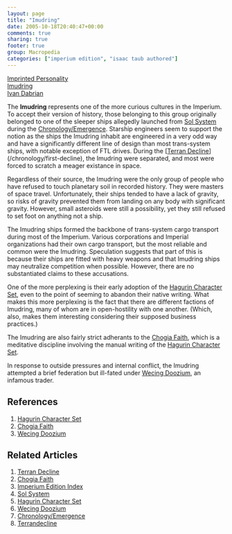 ```yaml
---
layout: page
title: "Imudring"
date: 2005-10-18T20:40:47+00:00
comments: true
sharing: true
footer: true
group: Macropedia
categories: ["imperium edition", "isaac taub authored"]
---
```


<div class='row'>
	<div class='col-md-4'><a href='/macropedia/imprinted-personality'>Imprinted Personality</a></div>
	<div class='col-md-4'><a href='/macropedia/imudring'>Imudring</a></div>
	<div class='col-md-4'><a href='/macropedia/ivan-dabrian'>Ivan Dabrian</a></div>
</div>


The **Imudring** represents one of the more curious cultures in the
Imperium. To accept their version of history, those belonging to this
group originally belonged to one of the sleeper ships allegedly launched
from [Sol System](/star-systems/sol-system) during the [Chronology/Emergence](/chronology/emergence). Starship
engineers seem to support the notion as the ships the Imudring inhabit
are engineered in a very odd way and have a significantly different line
of design than most trans-system ships, with notable exception of FTL
drives. During the [[Terran Decline](/macropedia/terran-decline)](/chronology/first-decline), the
Imudring were separated, and most were forced to scratch a meager
existance in space.

Regardless of their source, the Imudring were the only group of people
who have refused to touch planetary soil in recorded history. They were
masters of space travel. Unfortunately, their ships tended to have a
lack of gravity, so risks of gravity prevented them from landing on any
body with significant gravity. However, small asteroids were still a
possibility, yet they still refused to set foot on anything not a ship.

The Imudring ships formed the backbone of trans-system cargo transport
during most of the Imperium. Various corporations and Imperial
organizations had their own cargo transport, but the most reliable and
common were the Imudring. Speculation suggests that part of this is
because their ships are fitted with heavy weapons and that Imudring
ships may neutralize competition when possible. However, there are no
substantiated claims to these accusations.

One of the more perplexing is their early adoption of the
[Hagurin Character Set](/macropedia/hagurin-character-set), even to the point of seeming to abandon their
native writing. What makes this more perplexing is the fact that there
are different factions of Imudring, many of whom are in open-hostility
with one another. (Which, also, makes them interesting considering their
supposed business practices.)

The Imudring are also fairly strict adherants to the [Chogia Faith](/macropedia/chogia-faith), which
is a meditative discipline involving the manual writing of the
[Hagurin Character Set](/macropedia/hagurin-character-set).

In response to outside pressures and internal conflict, the Imudring
attempted a brief federation but ill-fated under [Wecing Doozium](/macropedia/wecing-doozium), an infamous trader.

## References
1. [Hagurin Character Set](/macropedia/hagurin-character-set)
1. [Chogia Faith](/macropedia/chogia-faith)
1. [Wecing Doozium](/macropedia/wecing-doozium)

## Related Articles

1. [Terran Decline](/macropedia/terran-decline)
2. [Chogia Faith](/macropedia/chogia-faith)
3. [Imperium Edition Index](/macropedia/imperium-edition-index)
4. [Sol System](/star-systems/sol-system)
5. [Hagurin Character Set](/macropedia/hagurin-character-set)
6. [Wecing Doozium](/macropedia/wecing-doozium)
7. [Chronology/Emergence](/chronology/emergence)
8. [Terrandecline](/chronology/first-decline)




 
